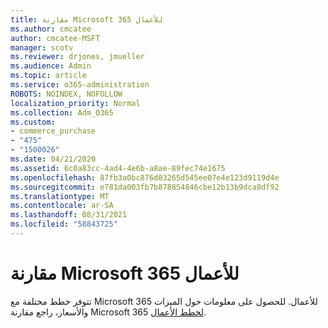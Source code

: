 ```yaml
---
title: مقارنة Microsoft 365 للأعمال
ms.author: cmcatee
author: cmcatee-MSFT
manager: scotv
ms.reviewer: drjones, jmueller
ms.audience: Admin
ms.topic: article
ms.service: o365-administration
ROBOTS: NOINDEX, NOFOLLOW
localization_priority: Normal
ms.collection: Adm_O365
ms.custom:
- commerce_purchase
- "475"
- "1500026"
ms.date: 04/21/2020
ms.assetid: 6c0a83cc-4ad4-4e6b-a8ae-89fec74e1675
ms.openlocfilehash: 87fb3a0bc876d03265d545ee07e4e123d9119d4e
ms.sourcegitcommit: e781da003fb7b878854846cbe12b13b9dca8df92
ms.translationtype: MT
ms.contentlocale: ar-SA
ms.lasthandoff: 08/31/2021
ms.locfileid: "58843725"
---
```

# <a name="compare-microsoft-365-for-business"></a>مقارنة Microsoft 365 للأعمال

تتوفر خطط مختلفة مع Microsoft 365 للأعمال. للحصول على معلومات حول الميزات والأسعار، راجع مقارنة Microsoft 365 [لخطط الأعمال](https://www.microsoft.com/microsoft-365/business/compare-all-microsoft-365-business-products).  